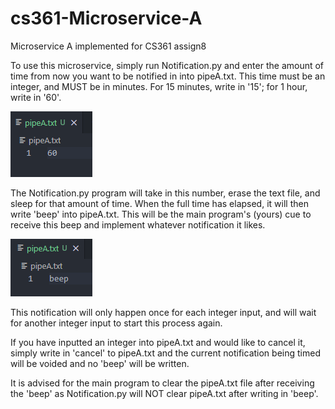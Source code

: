 # cs361-Microservice-A
Microservice A implemented for CS361 assign8

To use this microservice, simply run Notification.py and enter the amount of time from now you want to be notified in into pipeA.txt. This time must be an integer, and MUST be in minutes. For 15 minutes, write in '15'; for 1 hour, write in '60'.

![writing in 60](image-1.png)

The Notification.py program will take in this number, erase the text file, and sleep for that amount of time. When the full time has elapsed, it will then write 'beep' into pipeA.txt. This will be the main program's (yours) cue to receive this beep and implement whatever notification it likes. 

![notification write-in](image.png)

This notification will only happen once for each integer input, and will wait for another integer input to start this process again.

If you have inputted an integer into pipeA.txt and would like to cancel it, simply write in 'cancel' to pipeA.txt and the current notification being timed will be voided and no 'beep' will be written.

It is advised for the main program to clear the pipeA.txt file after receiving the 'beep' as Notification.py will NOT clear pipeA.txt after writing in 'beep'.